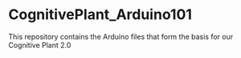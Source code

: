 # CognitivePlant_Arduino101
This repository contains the Arduino files that form the basis for our Cognitive Plant 2.0

